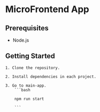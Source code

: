# MicroFrontend App

## Prerequisites
- Node.js

## Getting Started

    1. Clone the repository.

    2. Install dependencies in each project.

    3. Go to main-app.
        ```bash 
        
        npm run start

        ```
